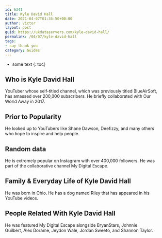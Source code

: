```yaml
---
id: 6341
title: Kyle David Hall
date: 2021-04-07T01:36:50+00:00
author: victor
layout: post
guid: https://ukdataservers.com/kyle-david-hall/
permalink: /04/07/kyle-david-hall
tags:
- say thank you
category: Guides
---
```


* some text
{: toc}


## Who is Kyle David Hall



YouTuber whose self-titled channel, which was previously titled BlueAirSoft, has amassed over 200,000 subscribers. He briefly collaborated with Our World Away in 2017. 

                
                
                
## Prior to Popularity



He looked up to YouTubers like Shane Dawson, Deefizzy, and many others who hope to inspire and help people. 

                
                
                
## Random data



He is extremely popular on Instagram with over 400,000 followers. He was part of the collaborative channel My Digital Escape. 

                
                
                
## Family & Everyday Life of Kyle David Hall



He was born in Ohio. He has a dog named Riley that has appeared in his YouTube videos. 

                
                
                
## People Related With Kyle David Hall



He was featured My Digital Escape alongside BryanStars, Johnnie Guilbert, Alex Dorame, Jeydon Wale, Jordan Sweeto, and Shannon Taylor.

                
              
            
          
          
          